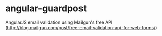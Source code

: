 angular-guardpost
=================

AngularJS email validation using Mailgun's free API (http://blog.mailgun.com/post/free-email-validation-api-for-web-forms/)

